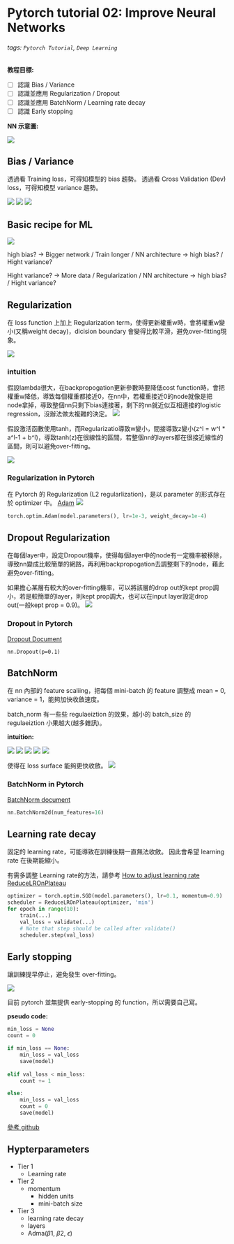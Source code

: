 # Pytorch tutorial 02: Improve Neural Networks

###### tags: `Pytorch Tutorial`, `Deep Learning`

**教程目標:**

- [ ] 認識 Bias / Variance
- [ ] 認識並應用 Regularization / Dropout
- [ ] 認識並應用 BatchNorm / Learning rate decay
- [ ] 認識 Early stopping

**NN 示意圖:**

![](https://i.imgur.com/3x8K1ZG.png)

## Bias / Variance

透過看 Training loss，可得知模型的 bias 趨勢。
透過看 Cross Validation (Dev) loss，可得知模型 variance 趨勢。

![](https://i.imgur.com/6A0KjKK.png)
![](https://i.imgur.com/5oWxKZ9.png)
![](https://i.imgur.com/6rzTxYw.png)

## Basic recipe for ML

![](https://i.imgur.com/kOzMKMU.png)

high bias? $\rightarrow$ Bigger network / Train longer / NN architecture $\rightarrow$ high bias? / Hight variance?

Hight variance?  $\rightarrow$ More data / Regularization / NN architecture $\rightarrow$ high bias? / Hight variance?

## Regularization

在 loss function 上加上 Regularization term，使得更新權重w時，會將權重w變小(又稱weight decay)，dicision boundary 會變得比較平滑，避免over-fitting現象。

![](https://i.imgur.com/vT5n9Dp.png)

### intuition

假設lambda很大，在backpropogation更新參數時要降低cost function時，會把權重w降低，導致每個權重都接近0，在nn中，若權重接近0的node就像是把node拿掉，導致整個nn只剩下bias連接著，剩下的nn就近似互相連接的logistic regression，沒辦法做太複雜的決定。
![](https://i.imgur.com/7PbDJN9.png)

假設激活函數使用tanh，而Regularizatio導致w變小，間接導致z變小(z^l = w^l * a^l-1 + b^l)，導致tanh(z)在很線性的區間，若整個nn的layers都在很接近線性的區間，則可以避免over-fitting。

![](https://i.imgur.com/qdkmDz1.png)

### Regularization in Pytorch

在 Pytorch 的 Regularization (L2 regularlization)，是以 parameter 的形式存在於 optimizer 中。
[Adam](https://pytorch.org/docs/stable/optim.html#torch.optim.Adam)
![](https://i.imgur.com/ACMfDM2.png)

```python
torch.optim.Adam(model.parameters(), lr=1e-3, weight_decay=1e-4)
```

## Dropout Regularization

在每個layer中，設定Dropout機率，使得每個layer中的node有一定機率被移除，導致nn變成比較簡單的網路，再利用backpropogation去調整剩下的node，藉此避免over-fitting。

如果擔心某層有較大的over-fitting機率，可以將該層的drop out的kept prop調小，若是較簡單的layer，則kept prop調大，也可以在input layer設定drop out(一般kept prop = 0.9)。
![](https://i.imgur.com/xQFCjQ6.png)

### Dropout in Pytorch

[Dropout Document](https://i.imgur.com/uSA0JRg.png)
```
nn.Dropout(p=0.1)
```

## BatchNorm

在 nn 內部的 feature scaliing，把每個 mini-batch 的 feature 調整成 mean = 0, variance = 1，能夠加快收斂速度。

batch_norm 有一些些 regulaeiztion 的效果，越小的 batch_size 的 regulaeiztion 小果越大(越多雜訊)。

**intuition:**

![](https://i.imgur.com/ELh4HAz.png)
![](https://i.imgur.com/N5bwQWO.png)
![](https://i.imgur.com/8dfAufz.png)
![](https://i.imgur.com/S16Wp9p.png)
![](https://i.imgur.com/7TR99p3.png)

使得在 loss surface 能夠更快收斂。
![](https://i.imgur.com/sWNRHeW.png)

### BatchNorm in Pytorch

[BatchNorm document](https://pytorch.org/docs/stable/generated/torch.nn.BatchNorm2d.html#torch.nn.BatchNorm2d)

```python
nn.BatchNorm2d(num_features=16)
```

## Learning rate decay

固定的 learning rate，可能導致在訓練後期一直無法收斂。
因此會希望 learning rate 在後期能縮小。

有需多調整 Learning rate的方法，請參考 [How to adjust learning rate](https://pytorch.org/docs/stable/optim.html#how-to-adjust-learning-rate)
[ReduceLROnPlateau](https://pytorch.org/docs/stable/optim.html#torch.optim.lr_scheduler.ReduceLROnPlateau)

```python
optimizer = torch.optim.SGD(model.parameters(), lr=0.1, momentum=0.9)
scheduler = ReduceLROnPlateau(optimizer, 'min')
for epoch in range(10):
    train(...)
    val_loss = validate(...)
    # Note that step should be called after validate()
    scheduler.step(val_loss)
```

## Early stopping

讓訓練提早停止，避免發生 over-fitting。

![](https://i.imgur.com/pwTyqg9.png)

目前 pytorch 並無提供 early-stopping 的 function，所以需要自己寫。

**pseudo code:**

```python
min_loss = None
count = 0

if min_loss == None:
    min_loss = val_loss
    save(model)
    
elif val_loss < min_loss:
    count += 1

else:
    min_loss = val_loss
    count = 0
    save(model)
```

[參考 github](https://github.com/Bjarten/early-stopping-pytorch)

## Hypterparameters

- Tier 1
  - Learning rate
- Tier 2
  - momentum
    - hidden units
    - mini-batch size
- Tier 3
  - learning rate decay
  - layers
  - Adma($\beta1$, $\beta2$, $\epsilon$)
